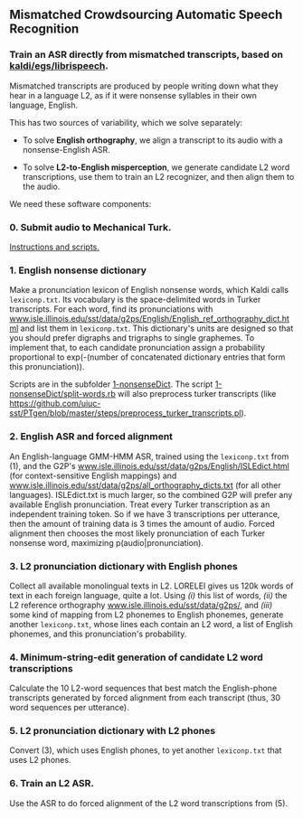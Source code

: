 ## Mismatched Crowdsourcing Automatic Speech Recognition
### Train an ASR directly from mismatched transcripts, based on [kaldi/egs/librispeech](https://github.com/kaldi-asr/kaldi/tree/master/egs/librispeech).

<!-- https://github.com/adam-p/markdown-here/wiki/Markdown-Cheatsheet -->

Mismatched transcripts are produced by people writing down what they
hear in a language L2, as if it were nonsense syllables in their own
language, English.

This has two sources of variability, which we solve separately:

- To solve **English orthography**, we align a transcript to its audio with a nonsense-English ASR.

- To solve **L2-to-English misperception**, we generate candidate L2 word transcriptions,
use them to train an L2 recognizer, and then align them to the audio.
 
We need these software components:

### 0. Submit audio to Mechanical Turk.

[Instructions and scripts.](./0-mturk/)

### 1. English nonsense dictionary

Make a pronunciation lexicon of English nonsense words, which Kaldi calls `lexiconp.txt`.
Its vocabulary is the space-delimited words in Turker transcripts.
For each word, find its pronunciations with www.isle.illinois.edu/sst/data/g2ps/English/English_ref_orthography_dict.html and list them in `lexiconp.txt`.
This dictionary's units are designed so that you should prefer digraphs and trigraphs to single graphemes.
To implement that, to each candidate pronunciation assign a probability proportional to exp(-(number of concatenated dictionary entries that form this pronunciation)).

Scripts are in the subfolder [1-nonsenseDict](./1-nonsenseDict).
The script [1-nonsenseDict/split-words.rb](1-nonsenseDict/split-words.rb) will also preprocess turker transcripts (like <https://github.com/uiuc-sst/PTgen/blob/master/steps/preprocess_turker_transcripts.pl>).

### 2. English ASR and forced alignment

An English-language GMM-HMM ASR, trained using the `lexiconp.txt` from (1),
and the G2P's www.isle.illinois.edu/sst/data/g2ps/English/ISLEdict.html (for context-sensitive English mappings) and
www.isle.illinois.edu/sst/data/g2ps/all_orthography_dicts.txt (for all other languages).
ISLEdict.txt is much larger, so the combined G2P will prefer any available English pronunciation.
Treat every Turker transcription as an independent training token.
So if we have 3 transcriptions per utterance, then the amount of training data is 3 times the amount of audio.
Forced alignment then chooses the most likely pronunciation of each Turker nonsense word, maximizing p(audio|pronunciation). 

### 3. L2 pronunciation dictionary with English phones

Collect all available monolingual texts in L2.  LORELEI gives us 120k
words of text in each foreign language, quite a lot.  Using
*(i)* this list of words,
*(ii)* the L2 reference orthography www.isle.illinois.edu/sst/data/g2ps/,
and *(iii)* some kind of mapping from L2 phonemes to English phonemes,
generate another `lexiconp.txt`,
whose lines each contain an L2 word, a list of English phonemes, and this pronunciation's probability.

### 4. Minimum-string-edit generation of candidate L2 word transcriptions

Calculate the 10 L2-word sequences that best match the English-phone transcripts
generated by forced alignment from each transcript (thus, 30 word sequences per utterance).

### 5. L2 pronunciation dictionary with L2 phones

Convert (3), which uses English phones, to yet another `lexiconp.txt` that uses L2 phones.

### 6. Train an L2 ASR.

Use the ASR to do forced alignment of the L2 word transcriptions from (5).
